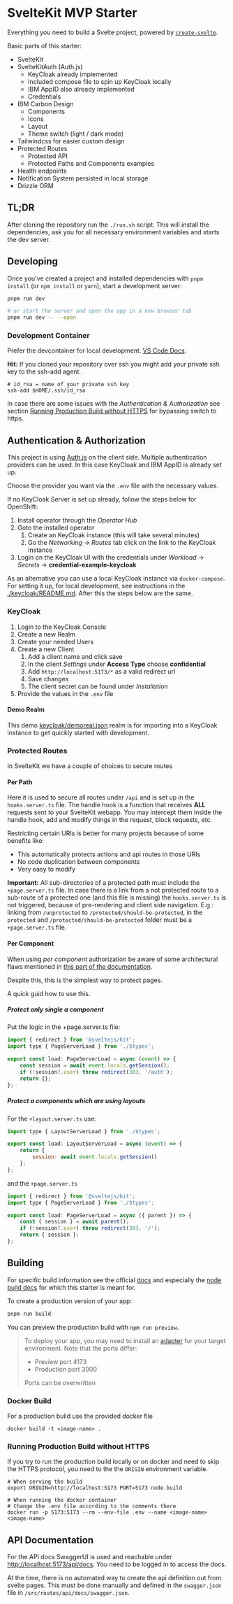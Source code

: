 # SvelteKit MVP Starter

Everything you need to build a Svelte project, powered by [`create-svelte`](https://github.com/sveltejs/kit/tree/master/packages/create-svelte).

Basic parts of this starter:

- SvelteKit
- SvelteKitAuth (Auth.js)
  - KeyCloak already implemented
  - Included compose file to spin up KeyCloak locally
  - IBM AppID also already implemented
  - Credentials
- IBM Carbon Design
  - Components
  - Icons
  - Layout
  - Theme switch (light / dark mode)
- Tailwindcss for easier custom design
- Protected Routes
  - Protected API
  - Protected Paths and Components examples
- Health endpoints
- Notification System persisted in local storage
- Drizzle ORM

## TL;DR

After cloning the repository run the `./run.sh` script. This will install the dependencies, ask you for all necessary environment variables and starts the dev server.

## Developing

Once you've created a project and installed dependencies with `pnpm install` (or `npm install` or `yarn`), start a development server:

```bash
pnpm run dev

# or start the server and open the app in a new browser tab
pnpm run dev -- --open
```

### Development Container

Prefer the devcontainer for local development. [VS Code Docs](https://code.visualstudio.com/docs/devcontainers/containers).

**Hit:** If you cloned your repository over ssh you might add your private ssh key to the ssh-add agent.

```shell
# id_rsa = name of your private ssh key
ssh-add $HOME/.ssh/id_rsa
```

In case there are some issues with the _Authentication & Authorization_ see section [Running Production Build without HTTPS](#running-production-build-without-https) for bypassing switch to https.

## Authentication & Authorization

This project is using [Auth.js](https://authjs.dev) on the client side. Multiple authentication providers can be used. In this case KeyCloak and IBM AppID is already set up.

Choose the provider you want via the `.env` file with the necessary values.

If no KeyCloak Server is set up already, follow the steps below for OpenShift:

1. Install operator through the _Operator Hub_
2. Goto the installed operator
   1. Create an KeyCloak instance (this will take several minutes)
   2. Go the _Networking_ -> _Routes_ tab click on the link to the KeyCloak instance
3. Login on the KeyCloak UI with the credentials under _Workload_ -> _Secrets_ -> **credential-example-keycloak**

As an alternative you can use a local KeyCloak instance via `docker-compose`.
For setting it up, for local development, see instructions in the [./keycloak/README.md](./keycloak/README.md).
After this the steps below are the same.

### KeyCloak

1. Login to the KeyCloak Console
2. Create a new Realm
3. Create your needed Users
4. Create a new Client
   1. Add a client name and click save
   2. In the client _Settings_ under **Access Type** choose **confidential**
   3. Add `http://localhost:5173/*` as a valid redirect url
   4. Save changes
   5. The client secret can be found under _Installation_
5. Provide the values in the `.env` file

#### Demo Realm

This demo [keycloak/demoreal.json](./keycloak/demorealm.json) realm is for importing into a KeyCloak instance to get quickly started with development.

### Protected Routes

In SvelteKit we have a couple of choices to secure routes

#### Per Path

Here it is used to secure all routes under `/api` and is set up in the `hooks.server.ts` file.
The handle hook is a function that receives **ALL** requests sent to your SvelteKit webapp.
You may intercept them inside the handle hook, add and modify things in the request, block requests, etc.

Restricting certain URIs is better for many projects because of some benefits like:

- This automatically protects actions and api routes in those URIs
- No code duplication between components
- Very easy to modify

**Important:** All sub-directories of a protected path must include the `+page.server.ts` file. In case there is a link from a not protected route to a sub-route of a protected one (and this file is missing) the `hooks.server.ts` is not triggered, because of pre-rendering and client side navigation.
E.g.: linking from `/unprotected` to `/protected/should-be-protected`, in the `protected` and `/protected/should-be-protected` folder must be a `+page.server.ts` file.

#### Per Component

When using _per component_ authorization be aware of some architectural flaws mentioned in [this part of the documentation](https://authjs.dev/reference/sveltekit#per-component).

Despite this, this is the simplest way to protect pages.

A quick guid how to use this.

##### Protect only single a component

Put the logic in the +page.server.ts file:

```jsx
import { redirect } from '@sveltejs/kit';
import type { PageServerLoad } from './$types';

export const load: PageServerLoad = async (event) => {
	const session = await event.locals.getSession();
	if (!session?.user) throw redirect(303, '/auth');
	return {};
};
```

##### Protect a components which are using layouts

For the `+layout.server.ts` use:

```jsx
import type { LayoutServerLoad } from './$types';

export const load: LayoutServerLoad = async (event) => {
	return {
		session: await event.locals.getSession()
	};
};
```

and the `+page.server.ts`

```jsx
import { redirect } from '@sveltejs/kit';
import type { PageServerLoad } from './$types';

export const load: PageServerLoad = async ({ parent }) => {
	const { session } = await parent();
	if (!session?.user) throw redirect(303, '/');
	return { session };
};
```

## Building

For specific build information see the official [docs](https://kit.svelte.dev/docs/building-your-app) and especially the
[node build docs](https://kit.svelte.dev/docs/adapter-node) for which this starter is meant for.

To create a production version of your app:

```bash
pnpm run build
```

You can preview the production build with `npm run preview`.

> To deploy your app, you may need to install an [adapter](https://kit.svelte.dev/docs/adapters) for your target environment.
> Note that the ports differ:
>
> - Preview port 4173
> - Production port 3000
>
> Ports can be overwritten

### Docker Build

For a production build use the provided docker file

```shell
docker build -t <image-name> .
```

### Running Production Build without HTTPS

If you try to run the production build locally or on docker and need to skip the HTTPS protocol, you need to the the `ORIGIN` environment variable.

```shell
# When serving the build
export ORIGIN=http://localhost:5173 PORT=5173 node build

# When running the docker container
# Change the .env file according to the comments there
docker run -p 5173:5173 --rm --env-file .env --name <image-name> <image-name>
```

## API Documentation

For the API docs SwaggerUI is used and reachable under [http://localhost:5173/api/docs](http://localhost:5173/api/docs).
You need to be logged in to access the docs.

At the time, there is no automated way to create the api definition out from svelte pages. This must be done manually and defined in the `swagger.json` file in `/src/routes/api/docs/swagger.json`.
